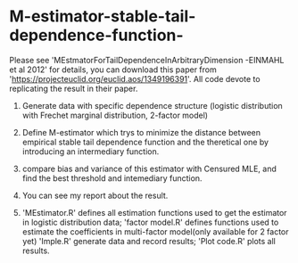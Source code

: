 # M-estimator-stable-tail-dependence-function-
Please see 'MEstmatorForTailDependenceInArbitraryDimension -EINMAHL et al 2012' for details, you can download this paper from 'https://projecteuclid.org/euclid.aos/1349196391'. All code devote to replicating the result in their paper.

1. Generate data with specific dependence structure (logistic distribution with Frechet marginal distribution, 2-factor model)

2. Define M-estimator which trys to minimize the distance between empirical stable tail dependence function and the theretical one by introducing an intermediary function. 

3. compare bias and variance of this estimator with Censured MLE, and find the best threshold and intemediary function.

4. You can see my report about the result.

5. 'MEstimator.R' defines all estimation functions used to get the estimator in logistic distribution data;
'factor model.R' defines functions used to estimate the coefficients in multi-factor model(only available for 2 factor yet)
'Imple.R' generate data and record results; 'Plot code.R' plots all results.
